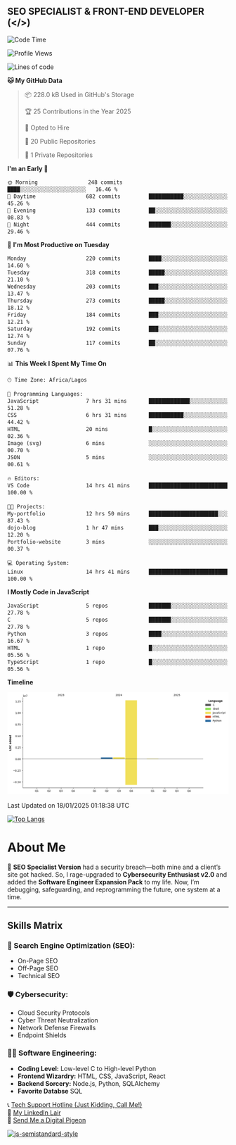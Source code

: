## SEO SPECIALIST & FRONT-END DEVELOPER (</>)

<!--START_SECTION:waka-->
![Code Time](http://img.shields.io/badge/Code%20Time-37%20hrs%2033%20mins-blue)

![Profile Views](http://img.shields.io/badge/Profile%20Views-0-blue)

![Lines of code](https://img.shields.io/badge/From%20Hello%20World%20I%27ve%20Written-13.4%20million%20lines%20of%20code-blue)

**🐱 My GitHub Data** 

> 📦 228.0 kB Used in GitHub's Storage 
 > 
> 🏆 25 Contributions in the Year 2025
 > 
> 💼 Opted to Hire
 > 
> 📜 20 Public Repositories 
 > 
> 🔑 1 Private Repositories 
 > 
**I'm an Early 🐤** 

```text
🌞 Morning                248 commits         ████░░░░░░░░░░░░░░░░░░░░░   16.46 % 
🌆 Daytime                682 commits         ███████████░░░░░░░░░░░░░░   45.26 % 
🌃 Evening                133 commits         ██░░░░░░░░░░░░░░░░░░░░░░░   08.83 % 
🌙 Night                  444 commits         ███████░░░░░░░░░░░░░░░░░░   29.46 % 
```
📅 **I'm Most Productive on Tuesday** 

```text
Monday                   220 commits         ████░░░░░░░░░░░░░░░░░░░░░   14.60 % 
Tuesday                  318 commits         █████░░░░░░░░░░░░░░░░░░░░   21.10 % 
Wednesday                203 commits         ███░░░░░░░░░░░░░░░░░░░░░░   13.47 % 
Thursday                 273 commits         █████░░░░░░░░░░░░░░░░░░░░   18.12 % 
Friday                   184 commits         ███░░░░░░░░░░░░░░░░░░░░░░   12.21 % 
Saturday                 192 commits         ███░░░░░░░░░░░░░░░░░░░░░░   12.74 % 
Sunday                   117 commits         ██░░░░░░░░░░░░░░░░░░░░░░░   07.76 % 
```


📊 **This Week I Spent My Time On** 

```text
🕑︎ Time Zone: Africa/Lagos

💬 Programming Languages: 
JavaScript               7 hrs 31 mins       █████████████░░░░░░░░░░░░   51.28 % 
CSS                      6 hrs 31 mins       ███████████░░░░░░░░░░░░░░   44.42 % 
HTML                     20 mins             █░░░░░░░░░░░░░░░░░░░░░░░░   02.36 % 
Image (svg)              6 mins              ░░░░░░░░░░░░░░░░░░░░░░░░░   00.70 % 
JSON                     5 mins              ░░░░░░░░░░░░░░░░░░░░░░░░░   00.61 % 

🔥 Editors: 
VS Code                  14 hrs 41 mins      █████████████████████████   100.00 % 

🐱‍💻 Projects: 
My-portfolio             12 hrs 50 mins      ██████████████████████░░░   87.43 % 
dojo-blog                1 hr 47 mins        ███░░░░░░░░░░░░░░░░░░░░░░   12.20 % 
Portfolio-website        3 mins              ░░░░░░░░░░░░░░░░░░░░░░░░░   00.37 % 

💻 Operating System: 
Linux                    14 hrs 41 mins      █████████████████████████   100.00 % 
```

**I Mostly Code in JavaScript** 

```text
JavaScript               5 repos             ███████░░░░░░░░░░░░░░░░░░   27.78 % 
C                        5 repos             ███████░░░░░░░░░░░░░░░░░░   27.78 % 
Python                   3 repos             ████░░░░░░░░░░░░░░░░░░░░░   16.67 % 
HTML                     1 repo              █░░░░░░░░░░░░░░░░░░░░░░░░   05.56 % 
TypeScript               1 repo              █░░░░░░░░░░░░░░░░░░░░░░░░   05.56 % 
```



**Timeline**

![Lines of Code chart](https://raw.githubusercontent.com/T33C33/T33C33/main/assets/bar_graph.png)


 Last Updated on 18/01/2025 01:18:38 UTC
<!--END_SECTION:waka-->

[![Top Langs](https://github-readme-stats.vercel.app/api/top-langs/?username=T33C33&layout=compact&theme=radical)](https://github.com/T33C33)

# About Me

👾 **SEO Specialist Version** had a security breach—both mine and a client’s site got hacked. So, I rage-upgraded to **Cybersecurity Enthusiast v2.0** and added the **Software Engineer Expansion Pack** to my life. Now, I’m debugging, safeguarding, and reprogramming the future, one system at a time.

---

## Skills Matrix

### 🎯 Search Engine Optimization (SEO):

- On-Page SEO
- Off-Page SEO
- Technical SEO

### 🛡️ Cybersecurity:

- Cloud Security Protocols
- Cyber Threat Neutralization
- Network Defense Firewalls
- Endpoint Shields

### 👨‍💻 Software Engineering:

- **Coding Level:** Low-level C to High-level Python
- **Frontend Wizardry:** HTML, CSS, JavaScript, React
- **Backend Sorcery:** Node.js, Python, SQLAlchemy
- **Favorite Databse** SQL

📞 [Tech Support Hotline (Just Kidding, Call Me!)](tel:+2348088625285)  
🔗 [My LinkedIn Lair](https://www.linkedin.com/in/teecee 'teecee')  
📧 [Send Me a Digital Pigeon](mailto:teeceeiheukwumere@gmail.com)

[![js-semistandard-style](https://raw.githubusercontent.com/standard/semistandard/master/badge.svg)](https://github.com/standard/semistandard)
